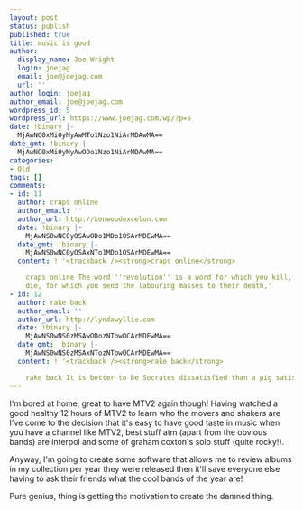 ```yaml
---
layout: post
status: publish
published: true
title: music is good
author:
  display_name: Joe Wright
  login: joejag
  email: joe@joejag.com
  url: ''
author_login: joejag
author_email: joe@joejag.com
wordpress_id: 5
wordpress_url: https://www.joejag.com/wp/?p=5
date: !binary |-
  MjAwNC0xMi0yMyAwMTo1Nzo1NiArMDAwMA==
date_gmt: !binary |-
  MjAwNC0xMi0yMyAwODo1Nzo1NiArMDAwMA==
categories:
- Old
tags: []
comments:
- id: 11
  author: craps online
  author_email: ''
  author_url: http://kenwoodexcelon.com
  date: !binary |-
    MjAwNS0wNC0yOSAwODo1MDo1OSArMDEwMA==
  date_gmt: !binary |-
    MjAwNS0wNC0yOSAxNTo1MDo1OSArMDEwMA==
  content: ! '<trackback /><strong>craps online</strong>

    craps online The word ''revolution'' is a word for which you kill, for which you
    die, for which you send the labouring masses to their death,'
- id: 12
  author: rake back
  author_email: ''
  author_url: http://lyndawyllie.com
  date: !binary |-
    MjAwNS0wNS0zMSAwODozNTowOCArMDEwMA==
  date_gmt: !binary |-
    MjAwNS0wNS0zMSAxNTozNTowOCArMDEwMA==
  content: ! '<trackback /><strong>rake back</strong>

    rake back It is better to be Socrates dissatisfied than a pig satisfied.'
---
```

<p>I'm bored at home, great to have MTV2 again though!  Having watched a good healthy 12 hours of MTV2 to learn who the movers and shakers are I've come to the decision that it's easy to have good taste in music when you have a channel like MTV2, best stuff atm (apart from the obvious bands) are interpol and some of graham coxton's solo stuff (quite rocky!).</p>
<p>Anyway, I'm going to create some software that allows me to review albums in my collection per year they were released then it'll save everyone else having to ask their friends what the cool bands of the year are!</p>
<p>Pure genius, thing is getting the motivation to create the damned thing.</p>
